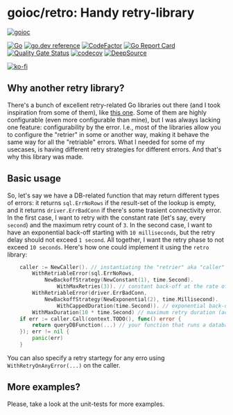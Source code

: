 # goioc/retro: Handy retry-library
[![goioc](https://habrastorage.org/webt/ym/pu/dc/ympudccm7j7a3qex_jjroxgsiwg.png)](https://github.com/goioc)

[![Go](https://github.com/goioc/retro/workflows/Go/badge.svg)](https://github.com/goioc/retro/actions)
[![go.dev reference](https://img.shields.io/badge/go.dev-reference-007d9c?logo=go&logoColor=white&style=flat-square)](https://pkg.go.dev/github.com/goioc/retro/?tab=doc)
[![CodeFactor](https://www.codefactor.io/repository/github/goioc/retro/badge)](https://www.codefactor.io/repository/github/goioc/retro)
[![Go Report Card](https://goreportcard.com/badge/github.com/goioc/retro)](https://goreportcard.com/report/github.com/goioc/retro)
[![Quality Gate Status](https://sonarcloud.io/api/project_badges/measure?project=goioc_retro&metric=alert_status)](https://sonarcloud.io/dashboard?id=goioc_retro)
[![codecov](https://codecov.io/gh/goioc/retro/graph/badge.svg?token=5TgRXVHyP1)](https://codecov.io/gh/goioc/retro)
[![DeepSource](https://static.deepsource.io/deepsource-badge-light-mini.svg)](https://deepsource.io/gh/goioc/retro/?ref=repository-badge)

[![ko-fi](https://ko-fi.com/img/githubbutton_sm.svg)](https://ko-fi.com/G2G5JUKU7)

## Why another retry library?

There's a bunch of excellent retry-related Go libraries out there (and I took inspiration from some of them), like [this one](https://github.com/sethvargo/go-retry). Some of them are highly configurable (even more configurable than mine), but I was always lacking one feature: configurability by the error. I.e., most of the libraries allow you to configure the "retrier" in some or another way, making it behave the same way for all the "retriable" errors. What I needed for some of my usecases, is having different retry strategies for different errors. And that's why this library was made.

## Basic usage

So, let's say we have a DB-related function that may return different types of errors: it returns `sql.ErrNoRows` if the result-set of the lookup is empty, and it returns `driver.ErrBadConn` if there's some trasient connectivity error. In the first case, I want to retry with the constant rate (let's say, every `second`) and the maximum retry count of `3`. In the second case, I want to have an exponential back-off starting with `10 milliseconds`, but the retry delay should not exceed `1 second`. All together, I want the retry phase to not exceed `10 seconds`. Here's how one could implement it using the `retro` library:
```go
	caller := NewCaller(). // instantiating the "retrier" aka "caller"
		WithRetriableError(sql.ErrNoRows,
			NewBackoffStrategy(NewConstant(1), time.Second).
				WithMaxRetries(3)). // constant back-off at the rate of 1 second and 3 max retries for sql.ErrNoRows
		WithRetriableError(driver.ErrBadConn,
			NewBackoffStrategy(NewExponential(2), time.Millisecond).
				WithCappedDuration(time.Second)). // exponential back-off with factor 2, 1 millisecond time unit and max retry delay of 1 second
		WithMaxDuration(10 * time.Second) // maximum retry duration (across all retriable errors) - 10 seconds
	if err := caller.Call(context.TODO(), func() error {
		return queryDBFunction(...) // your function that runs a database query
	}); err != nil {
		panic(err)
	}
```
You can also specify a retry startegy for any erro using `WithRetryOnAnyError(...)` on the caller.

## More examples?

Please, take a look at the unit-tests for more examples.

